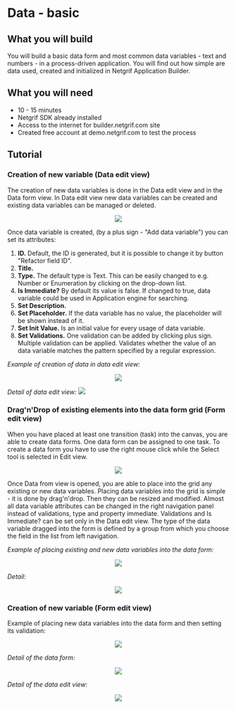 # Data - basic

## What you will build

You will build a basic data form and most common data variables - text and numbers - in a process-driven application. You will find out how simple are data used, created and initialized in Netgrif Application Builder.

## What you will need

<ul>
    <li>10 - 15 minutes</li>
    <li>Netgrif SDK already installed</li>
    <li>Access to the internet for builder.netgrif.com site</li>
    <li>Created free account at demo.netgrif.com to test the process</li>
</ul>

## Tutorial
### Creation of new variable (Data edit view)

The creation of new data variables is done in the Data edit view and in the Data form view. In Data edit view new data variables can be created and existing data variables can be managed or deleted.

<p align="center">
    <img src="_media/data-basic/8.png">
</p>

Once data variable is created, (by a plus sign - "Add data variable") you can set its attributes:

<ol>
    <li> <b>ID.</b> Default, the ID is generated, but it is possible to change it by button "Refactor field ID".</li>
    <li> <b>Title.</b></li>
    <li> <b>Type.</b> The default type is Text. This can be easily changed to e.g. Number or Enumeration by clicking on the drop-down list.</li>
    <li> <b>Is Immediate?</b> By default its value is false. If changed to true, data variable could be used in Application engine for searching.</li>
    <li> <b>Set Description.</b></li>
    <li> <b>Set Placeholder.</b> If the data variable has no value, the placeholder will be shown instead of it.</li>
    <li> <b>Set Init Value.</b> Is an initial value for every usage of data variable.</li>
    <li> <b>Set Validations.</b> One validation can be added by clicking plus sign. Multiple validation can be applied. Validates whether the value of an data variable matches the pattern specified by a regular expression.</li>
</ol>

_Example of creation of data in data edit view:_

<p align="center">
    <img src="_media/data-basic/1.gif">
</p>

_Detail of data edit view:_
<img src="_media/data-basic /4.png">

### Drag'n'Drop of existing elements into the data form grid (Form edit view)

When you have placed at least one transition (task) into the canvas, you are able to create data forms. One data form can be assigned to one task. To create a data form you have to use the right mouse click while the Select tool is selected in Edit view.

<p align="center">
    <img src="_media/data-basic/9.png">
</p>

Once Data from view is opened, you are able to place into the grid any existing or new data variables.
Placing data variables into the grid is simple - it is done by drag'n'drop. Then they can be resized and modified.
Almost all data variable attributes can be changed in the right navigation panel instead of validations, type and property immediate.
Validations and Is Immediate? can be set only in the Data edit view. The type of the data variable dragged into the form is defined by
a group from which you choose the field in the list from left navigation.

_Example of placing existing and new data variables into the data form:_

<p align="center">
    <img src="_media/data-basic/2.gif">
</p>

_Detail:_

<p align="center">
    <img src="_media/data-basic/5.png">
</p>

### Creation of new variable (Form edit view)

Example of placing new data variables into the data form and then setting its validation:
<p align="center">
    <img src="_media/data-basic/3.gif">
</p>

_Detail of the data form:_

<p align="center">
    <img src="_media/data-basic/6.png">
</p>

_Detail of the data edit view:_

<p align="center">
    <img src="_media/data-basic/7.png">
</p>
